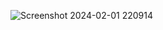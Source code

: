 ![Screenshot 2024-02-01 220914](https://github.com/commitEarth/TodoList/assets/112233541/1886918d-eeaa-435a-9759-969183299b4b)
